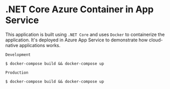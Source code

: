 # .NET Core Azure Container in App Service

This application is built using `.NET Core` and uses `Docker` to containerize the application. It's deployed in Azure App Service to demonstrate how cloud-native applications works.

```
Development

$ docker-compose build && docker-compose up
```

```
Production

$ docker-compose build && docker-compose up
```
